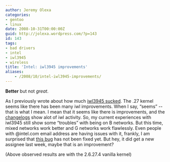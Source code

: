 ```yaml
---
author: Jeremy Olexa
categories:
- gentoo
- linux
date: 2008-10-31T00:00:00Z
guid: http://jolexa.wordpress.com/?p=143
id: 143
tags:
- bad drivers
- intel
- iwl3945
- wireless
title: 'Intel: iwl3945 improvements'
aliases:
    - /2008/10/intel-iwl3945-improvements/
---
```


**Better** but not *great*.

As I previously wrote about how much [iwl3945 sucked][1]. The .27 kernel seems like there has been many iwl improvements. When I say, &#8220;seems&#8221; -- that is what I mean. I mean that it seems like there is improvements, and the [changelogs][2] show alot of iwl activity. So, my current experiences with iwl3945 still show some &#8220;troubles&#8221; with being on B networks. But this time, mixed networks work better and G networks work flawlessly. Even people with @intel.com email address are having issues with it, frankly, I am surprised that [this bug][3] has not been fixed yet. But hey, it did get a new assignee last week, maybe that is an improvement?

(Above observed results are with the 2.6.27.4 vanilla kernel)

 [1]: http://jolexa.wordpress.com/2008/09/02/intel-iwl3945-madness/
 [2]: http://git.kernel.org/?p=linux%2Fkernel%2Fgit%2Fstable%2Flinux-2.6.27.y.git&a=search&h=HEAD&st=commit&s=iwl
 [3]: http://www.intellinuxwireless.org/bugzilla/show_bug.cgi?id=1592